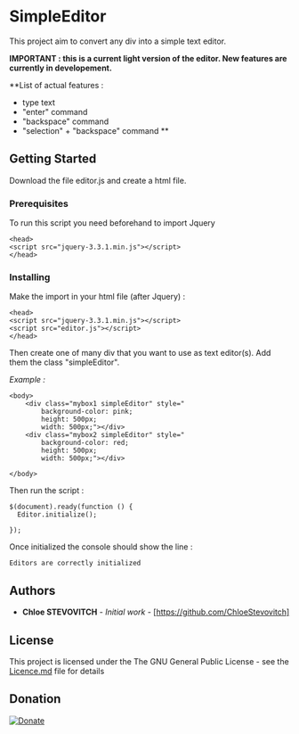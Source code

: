 # SimpleEditor


This project aim to convert any div into a simple text editor. 

**IMPORTANT : this is a current light version of the editor. New features are currently in developement.**

**List of actual features :
- type text
- "enter" command
- "backspace" command
- "selection" + "backspace" command
**


## Getting Started

Download the file editor.js and create a html file.

### Prerequisites

To run this script you need beforehand to import Jquery

```
<head>
<script src="jquery-3.3.1.min.js"></script>
</head>
```

### Installing


Make the import in your html file (after Jquery) : 
```
<head>
<script src="jquery-3.3.1.min.js"></script>
<script src="editor.js"></script>
</head>

```
Then create one of many div that you want to use as text editor(s). Add them the class "simpleEditor".

_Example :_
```
<body>
    <div class="mybox1 simpleEditor" style="
        background-color: pink;
        height: 500px;
        width: 500px;"></div>
    <div class="mybox2 simpleEditor" style="
        background-color: red;
        height: 500px;
        width: 500px;"></div>

</body>
```


Then run the script : 
```
$(document).ready(function () {
  Editor.initialize();

});
```

Once initialized the console should show the line :

```
Editors are correctly initialized
```

## Authors

* **Chloe STEVOVITCH** - *Initial work* - [https://github.com/ChloeStevovitch]

## License

This project is licensed under the The GNU General Public License - see the [Licence.md](https://github.com/ChloeStevovitch/SimpleEditor/blob/master/LICENSE) file for details


## Donation

[![Donate](https://img.shields.io/badge/Donate-PayPal-green.svg)](https://www.paypal.com/cgi-bin/webscr?cmd=_donations&business=chloe%2estevovitch%40gmail%2ecom&lc=CA&item_name=Github%20SimpleEditor&no_note=0&currency_code=CAD&bn=PP%2dDonationsBF%3abtn_donateCC_LG%2egif%3aNonHostedGuest)


